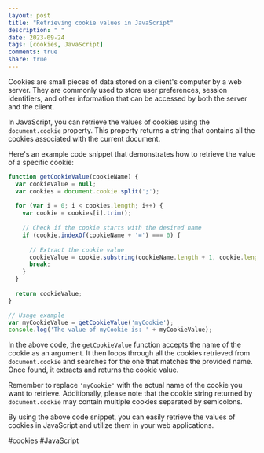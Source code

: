 ```yaml
---
layout: post
title: "Retrieving cookie values in JavaScript"
description: " "
date: 2023-09-24
tags: [cookies, JavaScript]
comments: true
share: true
---
```


Cookies are small pieces of data stored on a client's computer by a web server. They are commonly used to store user preferences, session identifiers, and other information that can be accessed by both the server and the client.

In JavaScript, you can retrieve the values of cookies using the `document.cookie` property. This property returns a string that contains all the cookies associated with the current document.

Here's an example code snippet that demonstrates how to retrieve the value of a specific cookie:

```javascript
function getCookieValue(cookieName) {
  var cookieValue = null;
  var cookies = document.cookie.split(';');
  
  for (var i = 0; i < cookies.length; i++) {
    var cookie = cookies[i].trim();
    
    // Check if the cookie starts with the desired name
    if (cookie.indexOf(cookieName + '=') === 0) {
      
      // Extract the cookie value
      cookieValue = cookie.substring(cookieName.length + 1, cookie.length);
      break;
    }
  }
  
  return cookieValue;
}

// Usage example
var myCookieValue = getCookieValue('myCookie');
console.log('The value of myCookie is: ' + myCookieValue);
```

In the above code, the `getCookieValue` function accepts the name of the cookie as an argument. It then loops through all the cookies retrieved from `document.cookie` and searches for the one that matches the provided name. Once found, it extracts and returns the cookie value.

Remember to replace `'myCookie'` with the actual name of the cookie you want to retrieve. Additionally, please note that the cookie string returned by `document.cookie` may contain multiple cookies separated by semicolons.

By using the above code snippet, you can easily retrieve the values of cookies in JavaScript and utilize them in your web applications. 

#cookies #JavaScript
